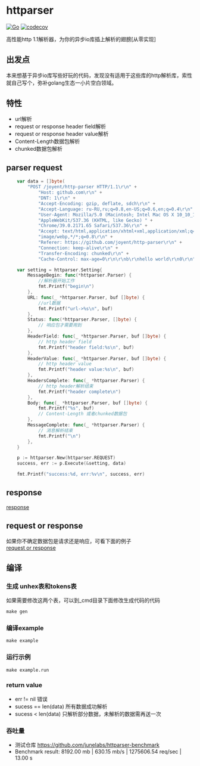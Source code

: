 # httparser
[![Go](https://github.com/antlabs/httparser/workflows/Go/badge.svg)](https://github.com/antlabs/httparser/actions)
[![codecov](https://codecov.io/gh/antlabs/httparser/branch/main/graph/badge.svg)](https://codecov.io/gh/antlabs/httparser)  

高性能http 1.1解析器，为你的异步io库插上解析的翅膀[从零实现]

## 出发点
本来想基于异步io库写些好玩的代码，发现没有适用于这些库的http解析库，索性就自己写个，弥补golang生态一小片空白领域。

## 特性
* url解析
* request or response header field解析
* request or response  header value解析
* Content-Length数据包解析
* chunked数据包解析

## parser request
```go
	var data = []byte(
		"POST /joyent/http-parser HTTP/1.1\r\n" +
			"Host: github.com\r\n" +
			"DNT: 1\r\n" +
			"Accept-Encoding: gzip, deflate, sdch\r\n" +
			"Accept-Language: ru-RU,ru;q=0.8,en-US;q=0.6,en;q=0.4\r\n" +
			"User-Agent: Mozilla/5.0 (Macintosh; Intel Mac OS X 10_10_1) " +
			"AppleWebKit/537.36 (KHTML, like Gecko) " +
			"Chrome/39.0.2171.65 Safari/537.36\r\n" +
			"Accept: text/html,application/xhtml+xml,application/xml;q=0.9," +
			"image/webp,*/*;q=0.8\r\n" +
			"Referer: https://github.com/joyent/http-parser\r\n" +
			"Connection: keep-alive\r\n" +
			"Transfer-Encoding: chunked\r\n" +
			"Cache-Control: max-age=0\r\n\r\nb\r\nhello world\r\n0\r\n")

	var setting = httparser.Setting{
		MessageBegin: func(*httparser.Parser) {
			//解析器开始工作
			fmt.Printf("begin\n")
		},
		URL: func(_ *httparser.Parser, buf []byte) {
			//url数据
			fmt.Printf("url->%s\n", buf)
		},
		Status: func(*httparser.Parser, []byte) {
			// 响应包才需要用到
		},
		HeaderField: func(_ *httparser.Parser, buf []byte) {
			// http header field
			fmt.Printf("header field:%s\n", buf)
		},
		HeaderValue: func(_ *httparser.Parser, buf []byte) {
			// http header value
			fmt.Printf("header value:%s\n", buf)
		},
		HeadersComplete: func(_ *httparser.Parser) {
			// http header解析结束
			fmt.Printf("header complete\n")
		},
		Body: func(_ *httparser.Parser, buf []byte) {
			fmt.Printf("%s", buf)
			// Content-Length 或者chunked数据包
		},
		MessageComplete: func(_ *httparser.Parser) {
			// 消息解析结束
			fmt.Printf("\n")
		},
	}

	p := httparser.New(httparser.REQUEST)
	success, err := p.Execute(&setting, data)

	fmt.Printf("success:%d, err:%v\n", success, err)
```

## response
[response](./_example/response.go)

## request or response
如果你不确定数据包是请求还是响应，可看下面的例子  
[request or response](./_example/request_or_response.go)


## 编译
### 生成 unhex表和tokens表
如果需要修改这两个表，可以到_cmd目录下面修改生成代码的代码
```Makefile
make gen
```

### 编译example
```Makefile
make example
```
### 运行示例
```Makefile
make example.run
```
### return value
* err != nil 错误
* sucess == len(data) 所有数据成功解析
* sucess < len(data) 只解析部分数据，未解析的数据需再送一次

### 吞吐量
* 测试仓库 https://github.com/junelabs/httparser-benchmark
* Benchmark result: 8192.00 mb | 630.15 mb/s | 1275606.54 req/sec | 13.00 s
